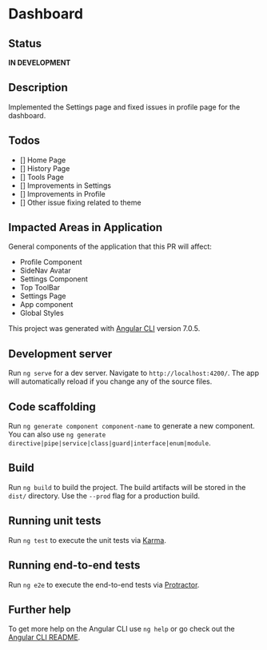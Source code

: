 # Dashboard

## Status
**IN DEVELOPMENT**

## Description
Implemented the Settings page and fixed issues in profile page for the dashboard.


## Todos 
- [] Home Page
- [] History Page
- [] Tools Page
- [] Improvements in Settings
- [] Improvements in Profile
- [] Other issue fixing related to theme






## Impacted Areas in Application
General components of the application that this PR will affect:

* Profile Component
* SideNav Avatar
* Settings Component
* Top ToolBar
* Settings Page
* App component
* Global Styles




This project was generated with [Angular CLI](https://github.com/angular/angular-cli) version 7.0.5.

## Development server

Run `ng serve` for a dev server. Navigate to `http://localhost:4200/`. The app will automatically reload if you change any of the source files.

## Code scaffolding

Run `ng generate component component-name` to generate a new component. You can also use `ng generate directive|pipe|service|class|guard|interface|enum|module`.

## Build

Run `ng build` to build the project. The build artifacts will be stored in the `dist/` directory. Use the `--prod` flag for a production build.

## Running unit tests

Run `ng test` to execute the unit tests via [Karma](https://karma-runner.github.io).

## Running end-to-end tests

Run `ng e2e` to execute the end-to-end tests via [Protractor](http://www.protractortest.org/).

## Further help

To get more help on the Angular CLI use `ng help` or go check out the [Angular CLI README](https://github.com/angular/angular-cli/blob/master/README.md).
